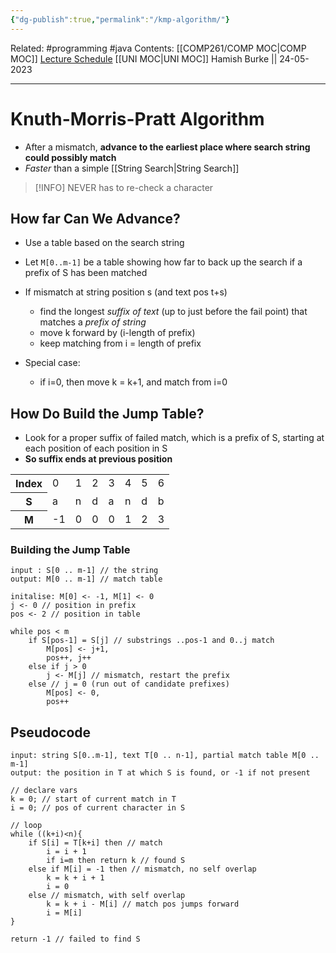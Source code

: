 ```yaml
---
{"dg-publish":true,"permalink":"/kmp-algorithm/"}
---
```


Related: #programming #java 
Contents: [[COMP261/COMP MOC\|COMP MOC]]
[Lecture Schedule](https://ecs.wgtn.ac.nz/Courses/COMP261_2023T1/LectureSchedule)
[[UNI MOC\|UNI MOC]]
Hamish Burke || 24-05-2023
***

# Knuth-Morris-Pratt Algorithm

- After a mismatch, **advance to the earliest place where search string could possibly match**
- *Faster* than a simple [[String Search\|String Search]]

> [!INFO]
> NEVER has to re-check a character

## How far Can We Advance?

- Use a table based on the search string
- Let `M[0..m-1]` be a table showing how far to back up the search if a prefix of S has been matched

- If mismatch at string position s (and text pos t+s)
	- find the longest *suffix of text* (up to just before the fail point) that matches a *prefix of string*
	- move k forward by (i-length of prefix)
	- keep matching from i = length of prefix
- Special case:
	- if i=0, then move k = k+1, and match from i=0

## How Do Build the Jump Table?

- Look for a proper suffix of failed match, which is a prefix of S, starting at each position of each position in S
- **So suffix ends at previous position**

<table>
  <tr>
    <th>Index</th>
    <td>0</td>
    <td>1</td>
    <td>2</td>
    <td>3</td>
    <td>4</td>
	<td>5</td>
	<td>6</td>
  </tr>
  <tr>
    <th>S</th>
    <td>a</td>
    <td>n</td>
    <td>d</td>
    <td>a</td>
    <td>n</td>
	<td>d</td>
	<td>b</td>
  </tr>
  <tr>
    <th>M</th>
	<td>-1</td>
    <td>0</td>
    <td>0</td>
    <td>0</td>
    <td>1</td>
    <td>2</td>
    <td>3</td>
  </tr>
</table>

### Building the Jump Table

```
input : S[0 .. m-1] // the string
output: M[0 .. m-1] // match table

initalise: M[0] <- -1, M[1] <- 0
j <- 0 // position in prefix
pos <- 2 // position in table

while pos < m
	if S[pos-1] = S[j] // substrings ..pos-1 and 0..j match
		M[pos] <- j+1,
		pos++, j++
	else if j > 0
		j <- M[j] // mismatch, restart the prefix
	else // j = 0 (run out of candidate prefixes)
		M[pos] <- 0,
		pos++
```

## Pseudocode

```
input: string S[0..m-1], text T[0 .. n-1], partial match table M[0 .. m-1]
output: the position in T at which S is found, or -1 if not present

// declare vars
k = 0; // start of current match in T
i = 0; // pos of current character in S

// loop
while ((k+i)<n){
	if S[i] = T[k+i] then // match
		i = i + 1
		if i=m then return k // found S
	else if M[i] = -1 then // mismatch, no self overlap
		k = k + i + 1
		i = 0
	else // mismatch, with self overlap
		k = k + i - M[i] // match pos jumps forward
		i = M[i]
}

return -1 // failed to find S
```